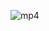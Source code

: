 ![mp4](https://github.com/Sravanthi1403/Micro-Project4-Calculator/assets/120970731/c7ed0d1c-c7f8-4687-b319-6100bfea54c4)
